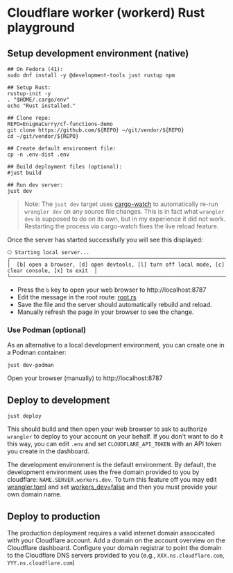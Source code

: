 # Cloudflare worker (workerd) Rust playground

## Setup development environment (native)

```
## On Fedora (41):
sudo dnf install -y @development-tools just rustup npm

## Setup Rust:
rustup-init -y
. "$HOME/.cargo/env"
echo "Rust installed."

## Clone repo:
REPO=EnigmaCurry/cf-functions-demo
git clone https://github.com/${REPO} ~/git/vendor/${REPO}
cd ~/git/vendor/${REPO}

## Create default environment file:
cp -n .env-dist .env

## Build deployment files (optional):
#just build

## Run dev server:
just dev
```

> Note: The `just dev` target uses
> [cargo-watch](https://github.com/watchexec/cargo-watch) to
> automatically re-run `wrangler dev` on any source file changes. This
> is in fact what `wrangler dev` is supposed to do on its own, but in
> my experience it did not work. Restarting the process via
> cargo-watch fixes the live reload feature.

Once the server has started successfully you will see this displayed:

```
⎔ Starting local server...
╭──────────────────────────────────────────────────────────────────────────────────────────────────╮
│  [b] open a browser, [d] open devtools, [l] turn off local mode, [c] clear console, [x] to exit  │
╰──────────────────────────────────────────────────────────────────────────────────────────────────╯
```

 * Press the `b` key to open your web browser to http://localhost:8787
 * Edit the message in the root route: [root.rs](src/routes/root.rs)
 * Save the file and the server should automatically rebuild and reload.
 * Manually refresh the page in your browser to see the change.

### Use Podman (optional)

As an alternative to a local development environment, you can create
one in a Podman container:

```
just dev-podman
```

Open your browser (manually) to http://localhost:8787

## Deploy to development

```
just deploy
```

This should build and then open your web browser to ask to authorize
`wrangler` to deploy to your account on your behalf. If you don't want
to do it this way, you can edit `.env` and set `CLOUDFLARE_API_TOKEN`
    with an API token you create in the dashboard.

The development environment is the default environment. By default,
the development environment uses the free domain provided to you by
cloudflare: `NAME.SERVER.workers.dev`. To turn this feature off you
may edit [wrangler.toml](wrangler.toml) and set
[workers_dev=false](https://developers.cloudflare.com/workers/configuration/routing/workers-dev/)
and then you must provide your own domain name.

## Deploy to production

The production deployment requires a valid internet domain associcated
with your Cloudflare account. Add a domain on the account overview on
the Cloudflare dashboard. Configure your domain registrar to point the
domain to the Cloudflare DNS servers provided to you (e.g.,
`XXX.ns.cloudflare.com`, `YYY.ns.cloudflare.com`)

